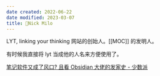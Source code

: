 ```yaml
---
date created: 2022-06-22
date modified: 2023-03-07
title: 🧑Nick Milo
---
```


LYT, linking your thinking 网站的创始人。[[MOC]] 的发明人。

有时候我直接将 lyt 当成他的人名来方便使用了。

[笔记软件又成了风口? 且看 Obsidian 大佬的发家史 - 少数派](https://sspai.com/post/71155)
